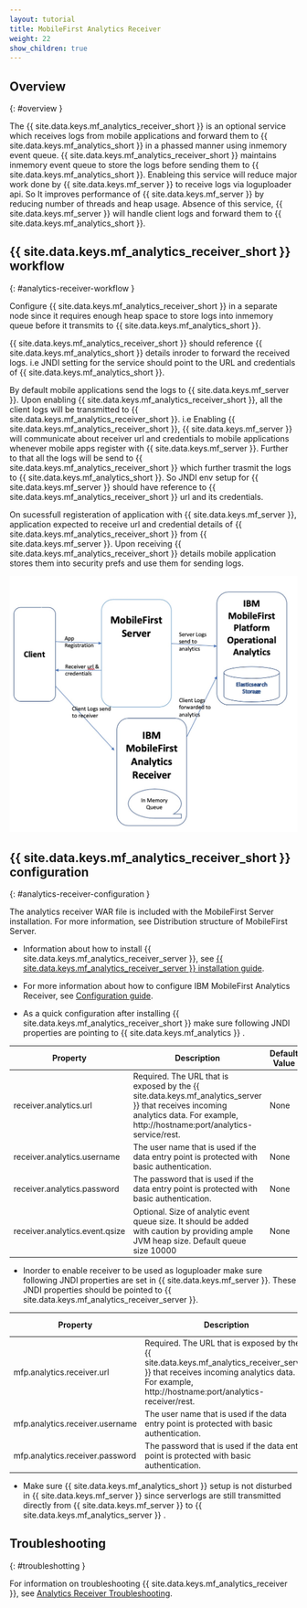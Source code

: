 ```yaml
---
layout: tutorial
title: MobileFirst Analytics Receiver
weight: 22
show_children: true
---
```

<!-- NLS_CHARSET=UTF-8 -->
## Overview
{: #overview }

The {{ site.data.keys.mf_analytics_receiver_short }} is an optional service which receives logs from mobile applications and forward them to {{ site.data.keys.mf_analytics_short }} in a phassed manner using inmemory event queue. {{ site.data.keys.mf_analytics_receiver_short }} maintains inmemory event queue to store the logs before sending them to {{ site.data.keys.mf_analytics_short }}. Enableing this service will reduce major work done by {{ site.data.keys.mf_server }} to receive logs via loguploader api. So It improves performance of  {{ site.data.keys.mf_server }} by reducing number of threads and heap usage. Absence of this service, {{ site.data.keys.mf_server }} will handle client logs and forward them to {{ site.data.keys.mf_analytics_short }}.

## {{ site.data.keys.mf_analytics_receiver_short }} workflow
{: #analytics-receiver-workflow }

Configure {{ site.data.keys.mf_analytics_receiver_short }} in a separate node since it requires enough heap space to store logs into inmemory queue before it transmits to  {{ site.data.keys.mf_analytics_short }}. 

{{ site.data.keys.mf_analytics_receiver_short }} should reference {{ site.data.keys.mf_analytics_short }}  details inroder to forward the received logs. i.e JNDI setting for the service should point to the URL and credentials of {{ site.data.keys.mf_analytics_short }}.

By default mobile applications send the logs to  {{ site.data.keys.mf_server }}. Upon enabling {{ site.data.keys.mf_analytics_receiver_short }}, all the client logs will be transmitted to {{ site.data.keys.mf_analytics_receiver_short }}. i.e Enabling {{ site.data.keys.mf_analytics_receiver_short }}, {{ site.data.keys.mf_server }} will communicate about receiver url and credentials to mobile applications whenever mobile apps register with {{ site.data.keys.mf_server }}. Further to that all the logs will be send to {{ site.data.keys.mf_analytics_receiver_short }} which further trasmit the logs to {{ site.data.keys.mf_analytics_short }}. So JNDI env setup for {{ site.data.keys.mf_server }} should have reference to {{ site.data.keys.mf_analytics_receiver_short }} url and its credentials. 

On sucessfull registeration of application with {{ site.data.keys.mf_server }}, application expected to receive url and credential details of {{ site.data.keys.mf_analytics_receiver_short }} from {{ site.data.keys.mf_server }}. Upon receiving {{ site.data.keys.mf_analytics_receiver_short }} details mobile application stores them into security prefs and use them for sending logs. 

![Analytics Receiver Workflow](mfp_operational_analytics_receiver.jpg)

## {{ site.data.keys.mf_analytics_receiver_short }} configuration
{: #analytics-receiver-configuration }

The analytics receiver WAR file is included with the MobileFirst Server installation. For more information, see Distribution structure of MobileFirst Server.

* Information about how to install {{ site.data.keys.mf_analytics_receiver_server }}, see [{{ site.data.keys.mf_analytics_receiver_server }} installation guide](../installation-configuration/production/analyticsreceiver/installation).
* For more information about how to configure IBM MobileFirst Analytics Receiver, see [Configuration guide](../installation-configuration/production/analyticsreceiver/configuration).

* As a quick configuration after installing {{ site.data.keys.mf_analytics_receiver_short }} make sure following JNDI properties are pointing to {{ site.data.keys.mf_analytics }} . 

| Property                           | Description                                           | Default Value |
|------------------------------------|-------------------------------------------------------|---------------|
| receiver.analytics.url                  |Required. The URL that is exposed by the {{ site.data.keys.mf_analytics_server }} that receives incoming analytics data. For example, http://hostname:port/analytics-service/rest. | None |
| receiver.analytics.username             | The user name that is used if the data entry point is protected with basic authentication. | None |
| receiver.analytics.password             | The password that is used if the data entry point is protected with basic authentication. | None |
| receiver.analytics.event.qsize          | Optional. Size of analytic event queue size. It should be added with caution by providing ample JVM heap size. Default queue size 10000  | None |

* Inorder to enable receiver to be used as loguploader make sure following JNDI properties are set in {{ site.data.keys.mf_server }}. These JNDI properties should be pointed to {{ site.data.keys.mf_analytics_receiver_server }}. 

| Property                           | Description                                           | Default Value |
|------------------------------------|-------------------------------------------------------|---------------|
| mfp.analytics.receiver.url                  |Required. The URL that is exposed by the {{ site.data.keys.mf_analytics_receiver_server }} that receives incoming analytics data. For example, http://hostname:port/analytics-receiver/rest. | None |
| mfp.analytics.receiver.username             | The user name that is used if the data entry point is protected with basic authentication. | None |
| mfp.analytics.receiver.password             | The password that is used if the data entry point is protected with basic authentication. | None |

* Make sure {{ site.data.keys.mf_analytics_short }} setup is not disturbed in {{ site.data.keys.mf_server }} since serverlogs are still transmitted directly from {{ site.data.keys.mf_server }} to {{ site.data.keys.mf_analytics_server }} .

## Troubleshooting
{: #troubleshotting }

For information on troubleshooting {{ site.data.keys.mf_analytics_receiver }}, see [Analytics Receiver Troubleshooting](../troubleshooting/analyticsreceiver/).
